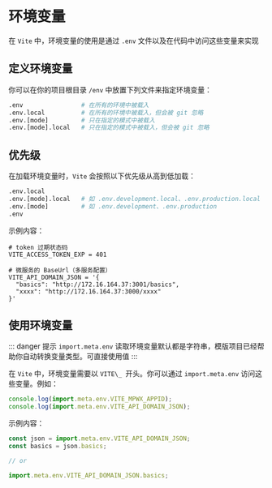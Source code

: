 # 环境变量

在 `Vite` 中，环境变量的使用是通过 `.env` 文件以及在代码中访问这些变量来实现

## 定义环境变量
你可以在你的项目根目录 `/env` 中放置下列文件来指定环境变量：

```sh
.env                # 在所有的环境中被载入
.env.local          # 在所有的环境中被载入，但会被 git 忽略
.env.[mode]         # 只在指定的模式中被载入
.env.[mode].local   # 只在指定的模式中被载入，但会被 git 忽略
```

## 优先级

在加载环境变量时，`Vite` 会按照以下优先级从高到低加载：

```sh
.env.local
.env.[mode].local   # 如 .env.development.local、.env.production.local
.env.[mode]         # 如 .env.development、.env.production
.env

```

示例内容：

```env
# token 过期状态码
VITE_ACCESS_TOKEN_EXP = 401

# 微服务的 BaseUrl（多服务配置）
VITE_API_DOMAIN_JSON = '{
  "basics": "http://172.16.164.37:3001/basics",
  "xxxx": "http://172.16.164.37:3000/xxxx"
}'
```

## 使用环境变量

::: danger 提示
`import.meta.env` 读取环境变量默认都是字符串，模版项目已经帮助你自动转换变量类型。可直接使用值
:::

在 `Vite` 中，环境变量需要以 `VITE\_ `开头。你可以通过 `import.meta.env` 访问这些变量。例如：

```js
console.log(import.meta.env.VITE_MPWX_APPID);
console.log(import.meta.env.VITE_API_DOMAIN_JSON);
```

示例内容：

```js
const json = import.meta.env.VITE_API_DOMAIN_JSON;
const basics = json.basics;

// or

import.meta.env.VITE_API_DOMAIN_JSON.basics;
```
